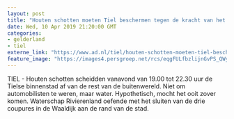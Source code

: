 ```yaml
---
layout: post
title: "Houten schotten moeten Tiel beschermen tegen de kracht van het water"
date: Wed, 10 Apr 2019 21:20:00 GMT
categories: 
- gelderland 
- tiel 
externe_link: "https://www.ad.nl/tiel/houten-schotten-moeten-tiel-beschermen-tegen-de-kracht-van-het-water~a480fbf8/"
feature_image: "https://images4.persgroep.net/rcs/eqgFULfbzlijnGvPS_QWyHLMEfs/diocontent/145262564/_fitwidth/400/?appId=21791a8992982cd8da851550a453bd7f&quality=0.7"
---
```


TIEL - Houten schotten scheidden vanavond van 19.00 tot 22.30 uur de Tielse binnenstad af van de rest van de buitenwereld. Niet om automobilisten te weren, maar water. Hypothetisch, mocht het ooit zover komen. Waterschap Rivierenland oefende met het sluiten van de drie coupures in de Waaldijk aan de rand van de stad.

